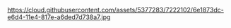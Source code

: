 https://cloud.githubusercontent.com/assets/5377283/7222102/6e1873dc-e6d4-11e4-817e-a6ded7d738a7.jpg


